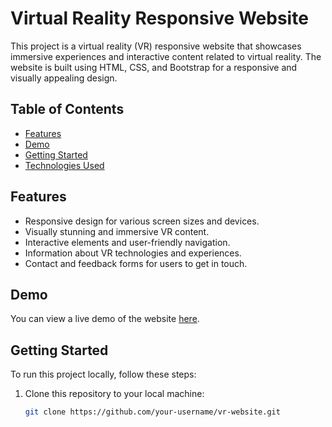 # Virtual Reality Responsive Website

This project is a virtual reality (VR) responsive website that showcases immersive experiences and interactive content related to virtual reality. The website is built using HTML, CSS, and Bootstrap for a responsive and visually appealing design.

## Table of Contents
- [Features](#features)
- [Demo](#demo)
- [Getting Started](#getting-started)
- [Technologies Used](#technologies-used)

## Features
- Responsive design for various screen sizes and devices.
- Visually stunning and immersive VR content.
- Interactive elements and user-friendly navigation.
- Information about VR technologies and experiences.
- Contact and feedback forms for users to get in touch.

## Demo
You can view a live demo of the website [here](https://virtual-reality-website-lake.vercel.app/).

## Getting Started
To run this project locally, follow these steps:

1. Clone this repository to your local machine:
   ```bash
   git clone https://github.com/your-username/vr-website.git

